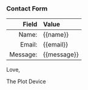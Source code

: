 ### Contact Form

| Field  | Value     |
| --------:|:----------- |
| Name:  | {{name}}  |
| Email:   | {{email}}   |
| Message: | {{message}} |

Love,

The Plot Device

